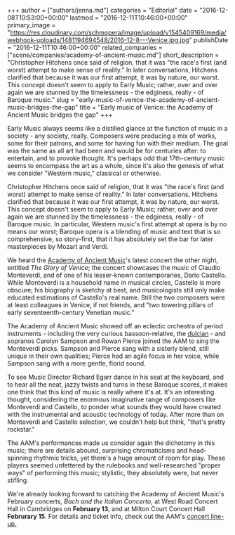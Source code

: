 +++
author = ["authors/jenna.md"]
categories = "Editorial"
date = "2016-12-08T10:53:00+00:00"
lastmod = "2016-12-11T10:46:00+00:00"
primary_image = "https://res.cloudinary.com/schmopera/image/upload/v1545409169/media/webhook-uploads/1481194694548/2016-12-8---Venice.jpg.jpg"
publishDate = "2016-12-11T10:46:00+00:00"
related_companies = ["scene/companies/academy-of-ancient-music.md"]
short_description = "Christopher Hitchens once said of religion, that it was &quot;the race&#039;s first (and worst) attempt to make sense of reality.&quot; In later conversations, Hitchens clarified that because it was our first attempt, it was by nature, our worst. This concept doesn&#039;t seem to apply to Early Music; rather, over and over again we are stunned by the timelessness - the edginess, really - of Baroque music."
slug = "early-music-of-venice-the-academy-of-ancient-music-bridges-the-gap"
title = "Early music of Venice: the Academy of Ancient Music bridges the gap"
+++

Early Music always seems like a distilled glance at the function of music in a society - any society, really. Composers were producing a mix of works, some for their patrons, and some for having fun with their medium. The goal was the same as all art had been and would be for centuries after: to entertain, and to provoke thought. It's perhaps odd that 17th-century music seems to encompass the art as a whole, since it's also the genesis of what we consider "Western music," classical or otherwise.

Christopher Hitchens once said of religion, that it was "the race's first (and worst) attempt to make sense of reality." In later conversations, Hitchens clarified that because it was our first attempt, it was by nature, our worst. This concept doesn't seem to apply to Early Music; rather, over and over again we are stunned by the timelessness - the edginess, really - of Baroque music. In particular, Western music's first attempt at opera is by no means our worst; Baroque opera is a blending of music and text that is so comprehensive, so story-first, that it has absolutely set the bar for later masterpieces by Mozart and Verdi.

We heard the [Academy of Ancient Music](/scene/companies/academy-of-ancient-music/)'s latest concert the other night, entitled *The Glory of Venice*; the concert showcases the music of Claudio Monteverdi, and of one of his lesser-known contemporaries, Dario Castello. While Monteverdi is a household name in musical circles, Castello is more obscure; his biography is sketchy at best, and musicologists still only make educated estimations of Castello's real name. Still the two composers were at least colleagues in Venice, if not friends, and "two towering pillars of early seventeenth-century Venetian music."

The Academy of Ancient Music showed off an eclectic orchestra of period instruments - including the very curious bassoon-relative, the [dulcian](https://en.wikipedia.org/wiki/Dulcian) - and sopranos Carolyn Sampson and Rowan Pierce joined the AAM to sing the Monteverdi picks. Sampson and Pierce sang with a sisterly blend, still unique in their own qualities; Pierce had an agile focus in her voice, while Sampson sang with a more gentle, florid sound.

To see Music Director Richard Egarr dance in his seat at the keyboard, and to hear all the neat, jazzy twists and turns in these Baroque scores, it makes one think that this kind of music is really where it's at. It's an interesting thought, considering the enormous imaginative range of composers like Monteverdi and Castello, to ponder what sounds they would have created with the instrumental and acoustic technology of today. After more than on Monteverdi and Castello selection, we couldn't help but think, "that's pretty rockstar."

The AAM's performances made us consider again the dichotomy in this music; there are details abound, surprising chromaticisms and head-spinning rhythmic tricks, yet there's a huge amount of room for play. These players seemed unfettered by the rulebooks and well-researched "proper ways" of performing this music; stylistic, they absolutely were, but never stifling. 

We're already looking forward to catching the Academy of Ancient Music's February concerts, *Bach and the Italian Concerto*, at West Road Concert Hall in Cambridges on **February 13**, and at Milton Court Concert Hall **Februrary 15**. For details and ticket info, check out the AAM's [concert line-up.](http://www.aam.co.uk/#/concerts/concerts.aspx)
